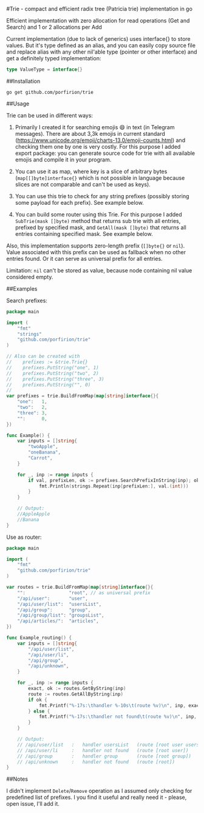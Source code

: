 #Trie - compact and efficient radix tree (Patricia trie) implementation in go

Efficient implementation with zero allocation for read operations (Get and Search) and 1 or 2 allocations per Add

Current implementation (due to lack of generics) uses interface{} to store values. But it's type defined as an alias, and you can easily copy source file and replace alias with any other nil'able type (pointer or other interface) and get a definitely typed implementation:

```go
type ValueType = interface{}
```

##Installation

    go get github.com/porfirion/trie

##Usage

Trie can be used in different ways:

1. Primarily I created it for searching emojis :smile: in text (in Telegram messages). There are about 3,3k emojis in current standard (https://www.unicode.org/emoji/charts-13.0/emoji-counts.html) and checking them one by one is very costly. For this purpose I added export package: you can generate source code for trie with all available emojis and compile it in your program. 

2. You can use it as map, where key is a slice of arbitrary bytes (`map[[]byte]interface{}` which is not possible in language because slices are not comparable and can't be used as keys).

3. You can use this trie to check for any string prefixes (possibly storing some payload for each prefix). See example below.

4. You can build some router using this Trie. For this purpose I added `SubTrie(mask []byte)` method that returns sub trie with all entries, prefixed by specified mask, and `GetAll(mask []byte)` that returns all entries containing specified mask. See example below.

Also, this implementation supports zero-length prefix (`[]byte{}` or `nil`). Value associated with this prefix can be used as fallback when no other entries found. Or it can serve as universal prefix for all entries.

Limitation: `nil` can't be stored as value, because node containing nil value considered empty.

##Examples

Search prefixes:
```go
package main

import (
    "fmt"
    "strings"
    "github.com/porfirion/trie"
)

// Also can be created with
//    prefixes := &trie.Trie{}
//    prefixes.PutString("one", 1)
//    prefixes.PutString("two", 2)
//    prefixes.PutString("three", 3)
//    prefixes.PutString("", 0)
//
var prefixes = trie.BuildFromMap(map[string]interface{}{
    "one":   1,
    "two":   2,
    "three": 3,
    "":      0,
})

func Example() {
    var inputs = []string{
        "twoApple",
        "oneBanana",
        "Carrot",
    }

    for _, inp := range inputs {
        if val, prefixLen, ok := prefixes.SearchPrefixInString(inp); ok {
            fmt.Println(strings.Repeat(inp[prefixLen:], val.(int)))
        }
    }

    // Output:
    //AppleApple
    //Banana
}
```

Use as router:
```go
package main

import (
    "fmt"
    "github.com/porfirion/trie"
)

var routes = trie.BuildFromMap(map[string]interface{}{
    "":                "root", // as universal prefix
    "/api/user":       "user",
    "/api/user/list":  "usersList",
    "/api/group":      "group",
    "/api/group/list": "groupsList",
    "/api/articles/":  "articles",
})

func Example_routing() {
    var inputs = []string{
        "/api/user/list",
        "/api/user/li",
        "/api/group",
        "/api/unknown",
    }

    for _, inp := range inputs {
        exact, ok := routes.GetByString(inp)
        route := routes.GetAllByString(inp)
        if ok {
            fmt.Printf("%-17s:\thandler %-10s\t(route %v)\n", inp, exact, route)
        } else {
            fmt.Printf("%-17s:\thandler not found\t(route %v)\n", inp, route)
        }
    }

    // Output:
    // /api/user/list   :	handler usersList 	(route [root user usersList])
    // /api/user/li     :	handler not found	(route [root user])
    // /api/group       :	handler group     	(route [root group])
    // /api/unknown     :	handler not found	(route [root])
}
```

##Notes

I didn't implement `Delete`/`Remove` operation as I assumed only checking for predefined list of prefixes. I you find it useful and really need it - please, open issue, I'll add it.